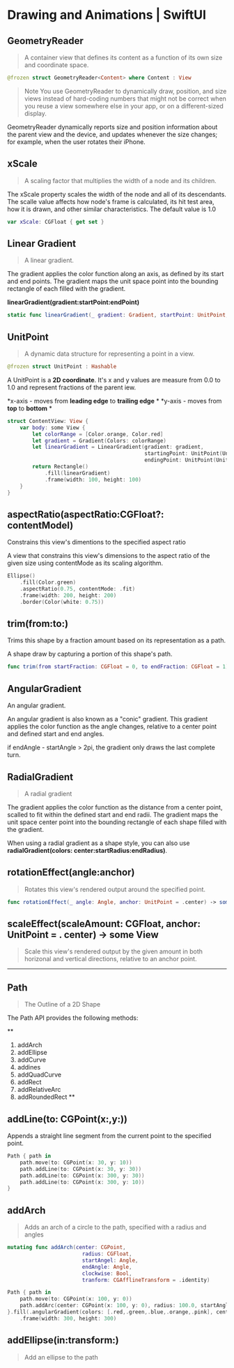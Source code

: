 
# Drawing and Animations | SwiftUI

## GeometryReader
> A container view that defines its content as a function of its own size and coordinate space.

```swift
@frozen struct GeometryReader<Content> where Content : View 
```

> Note
You use GeometryReader to dynamically draw, position, and size views instead of hard-coding numbers that might not be correct when you reuse a view somewhere else in your app, or on a different-sized display.

GeometryReader dynamically reports size and position information about the parent view and the device, and updates whenever the size changes; for example, when the user rotates their iPhone.

## xScale 
> A scaling factor that multiplies the width of a node and its children.

The xScale property scales the width of the node and all of its descendants. The scalle value affects how node's frame is calculated, its hit test area, how it is drawn, and other similar characteristics. The default value is 1.0

```swift
var xScale: CGFloat { get set }
```

## Linear Gradient

> A linear gradient.

The gradient applies the color function along an axis, as defined by its start and end points. The gradient maps the unit space point into the bounding rectangle of each filled with the gradient.

**linearGradient(gradient:startPoint:endPoint)**

```swift
static func linearGradient(_ gradient: Gradient, startPoint: UnitPoint, endPoint: UnitPoint) -> LinearGradient
```

## UnitPoint

> A dynamic data structure for representing a point in a view.

```swift
@frozen struct UnitPoint : Hashable
```

A UnitPoint is a **2D coordinate**. It's x and y values are measure from 0.0 to 1.0 and represent fractions of the parent iew.

*x-axis - moves from **leading edge** to **trailing edge** *
*y-axis - moves from **top** to **bottom** *

```swift
struct ContentView: View {
    var body: some View {
        let colorRange = [Color.orange, Color.red]
        let gradient = Gradient(Colors: colorRange)
        let linearGradient = LinearGradient(gradient: gradient,
                                            startingPoint: UnitPoint(UnitPoint.top),
                                            endingPoint: UnitPoint(UnitPoint.bottom))
        return Rectangle()
            .fill(linearGradient)
            .frame(width: 100, height: 100)
    }
}
```

## aspectRatio(aspectRatio:CGFloat?: contentModel)

Constrains this view's dimentions to the specified aspect ratio

A view that constrains this view's dimensions to the aspect ratio of the given size using contentMode as its scaling algorithm.

```swift
Ellipse()
    .fill(Color.green)
    .aspectRatio(0.75, contentMode: .fit)
    .frame(width: 200, height: 200)
    .border(Color(white: 0.75))
```


## trim(from:to:)
Trims this shape by a fraction amount based on its representation as a path.

A shape draw by capturing a portion of this shape's path.

```swift 
func trim(from startFraction: CGFloat = 0, to endFraction: CGFloat = 1) -> some Shape
```

## AngularGradient

An angular gradient.

An angular gradient is also known as a "conic" gradient. This gradient applies the color function as the angle changes, relative to a center point and defined start and end angles. 

if endAngle - startAngle > 2pi, the gradient only draws the last complete turn.


## RadialGradient

> A radial gradient

The gradient applies the color function as the distance from a center point, scalled to fit within the defined start and end radii. The gradient maps the unit space center point into the bounding rectangle of each shape filled with the gradient.

When using a radial gradient as a shape style, you can also use **radialGradient(colors: center:startRadius:endRadius)**.

## rotationEffect(angle:anchor)

> Rotates this view's rendered output around the specified point.

```swift
func rotationEffect(_ angle: Angle, anchor: UnitPoint = .center) -> some View
```

## scaleEffect(scaleAmount: CGFloat, anchor: UnitPoint = . center) -> some View

> Scale this view's rendered output by the given amount in both horizonal and vertical directions, relative to an anchor point.

- - -

## Path

> The Outline of a 2D Shape

The Path API provides the following methods:

**
1. addArch 
2. addEllipse
3. addCurve
4. addines
5. addQuadCurve
6. addRect
7. addRelativeArc
8. addRoundedRect
**

## addLine(to: CGPoint(x:,y:))

Appends a straight line segment from the current point to the specified point.

```swift
Path { path in
    path.move(to: CGPoint(x: 30, y: 10))
    path.addLine(to: CGPoint(x: 30, y: 30))
    path.addLine(to: CGPoint(x: 300, y: 30))
    path.addLine(to: CGPoint(x: 300, y: 10))
}
```

## addArch

> Adds an arch of a circle to the path, specified with a radius and angles

```swift
mutating func addArch(center: CGPoint, 
                        radius: CGFloat, 
                        startAngel: Angle, 
                        endAngle: Angle, 
                        clockwise: Bool,
                        tranform: CGAfflineTransform = .identity)
```

```swift
Path { path in
    path.move(to: CGPoint(x: 100, y: 0))
    path.addArc(center: CGPoint(x: 100, y: 0), radius: 100.0, startAngle: Angle(degrees: 110), endAngle: Angle(degrees: 0), clockwise: true)
}.fill(.angularGradient(colors: [.red,.green,.blue,.orange,.pink], center: .topLeading, startAngle: Angle(degrees:0), endAngle: Angle(degrees: 90)))
    .frame(width: 300, height: 300)
```

## addEllipse(in:transform:)

> Add an ellipse to the path








